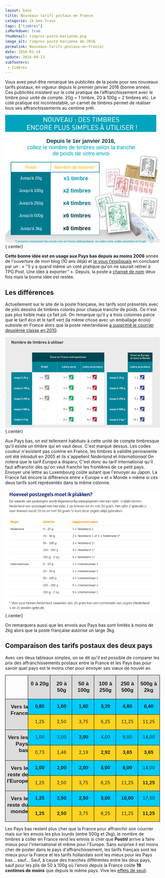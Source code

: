 ```yaml
---
layout: base
title: Nouveaux tarifs postaux en France
categorie: ik-ben-frans
tags: ["timbres"]
isMarkdown: true
thumbnail: timpres-poste-marianne.png
image_alt: timpres poste marianne de 2016
permalink: Nouveaux-tarifs-postaux-en-France/
date: 2016-01-14
update: 2016-09-13
subfooters:
 - timbres
---
```


Vous avez peut-être remarqué les publicités de la poste pour ses nouveaux tarifs postaux, en vigueur depuis le premier janvier 2016 (bonne année). Ces publicités insistent sur le coté pratique de l’affranchissement avec le timbre pour unité de compte. 20g = 1 timbre, 20 à 100g = 2 timbres etc. Le coté pratique est incontestable, un carnet de timbres permet de réaliser tous ses affranchissements au centime prêt.

![timpres-poste-marianne.png](timpres-poste-marianne.png){.center}  
  
**Cette bonne idée est en usage aux Pays bas depuis au moins 2006** année de l'ouverture de mon blog (10 ans déjà) et [je vous l'expliquais](/les-tarifs-postaux) en concluant par un : « ''Il y a quand même un coté pratique qu'on ne saurait retirer à TPG Post. Une idée à exporter'' ». Depuis, la poste a [changé de nom](/le-nouveau-nom-de-la-poste-aux-pays-bas) deux fois mais la bonne idée est restée.

## Les différences 
<!--excerpt-->

Actuellement sur le site de la poste française, les tarifs sont présentés avec de jolis dessins de timbres colorés pour chaque tranche de poids. Ce n'est pas plus lisible mais ça fait joli. On remarque qu'il y a trois colonnes parce que le tarif éco et le tarif vert (la même chose avec un emballage écolo) subsiste en France alors que la poste néerlandaise [a supprimé le courrier deuxième classe en 2010](/les-timbres-de-decembre-2010).

![timbres-laposte-fr.png](timbres-laposte-fr.png){.center}

Aux Pays bas, on est tellement habitués à cette unité de compte timbresque qu'il existe un timbre qui en vaut deux. C'est marqué dessus. Les codes couleur n'existent pas comme en France, les timbres à validité permanente ont été introduit en 2005 et ils s'appellent *Nederland* et *Internationaal* On notera que le tarif *Europa* a disparu, C'est donc au tarif international qu'il faut affranchir dès qu'on veut franchir les frontières de ce petit pays. Envoyer une lettre au Luxembourg coûte autant que l'envoyer au Japon. La France fait encore la différence entre « Europe » et « Monde » même si ces deux tarifs sont représentés dans la même colonne.

![postzegels-postnl.png](postzegels-postnl.png){.center}

On remarquera aussi que les envois aux Pays bas sont limités à moins de 2kg alors que la poste française autorise un large 3kg.

## Comparaison des tarifs postaux des deux pays

Avec ces deux tableaux simples, on se dit qu'il est possible de comparer les prix des affranchissements postaux entre la France et les Pays bas pour savoir quel pays est le moins cher pour envoyer ses vœux de nouvel an.

<!-- HTML -->
<table width="100%" cellpadding="4" cellspacing="0">
	<col width="37*">
	<col width="37*">
	<col width="37*">
	<col width="37*">
	<col width="37*">
	<col width="37*">
	<col width="37*">
	<tr valign="top">
		<td width="14%" style="border-top: 1px solid #000000; border-bottom: 1px solid #000000; border-left: 1px solid #000000; border-right: none; padding-top: 0.04in; padding-bottom: 0.04in; padding-left: 0.04in; padding-right: 0in">
			<p align="right" style="background: transparent; font-style: normal">
			<br>
			</p>
		</td>
		<td width="14%" bgcolor="#dddddd" style="border-top: 1px solid #000000; border-bottom: 1px solid #000000; border-left: 1px solid #000000; border-right: none; padding-top: 0.04in; padding-bottom: 0.04in; padding-left: 0.04in; padding-right: 0in">
			<p align="center"><font face="Liberation Sans Narrow, sans-serif"><font size="3" style="font-size: 13pt"><b>0
			à 20g</b></font></font></p>
		</td>
		<td width="14%" bgcolor="#dddddd" style="border-top: 1px solid #000000; border-bottom: 1px solid #000000; border-left: 1px solid #000000; border-right: none; padding-top: 0.04in; padding-bottom: 0.04in; padding-left: 0.04in; padding-right: 0in">
			<p align="center"><font face="Liberation Sans Narrow, sans-serif"><font size="3" style="font-size: 13pt"><b>20
			à 50g</b></font></font></p>
		</td>
		<td width="14%" bgcolor="#dddddd" style="border-top: 1px solid #000000; border-bottom: 1px solid #000000; border-left: 1px solid #000000; border-right: none; padding-top: 0.04in; padding-bottom: 0.04in; padding-left: 0.04in; padding-right: 0in">
			<p align="center"><font face="Liberation Sans Narrow, sans-serif"><font size="3" style="font-size: 13pt"><b>50
			à 100g</b></font></font></p>
		</td>
		<td width="14%" bgcolor="#dddddd" style="border-top: 1px solid #000000; border-bottom: 1px solid #000000; border-left: 1px solid #000000; border-right: none; padding-top: 0.04in; padding-bottom: 0.04in; padding-left: 0.04in; padding-right: 0in">
			<p align="center"><font face="Liberation Sans Narrow, sans-serif"><font size="3" style="font-size: 13pt"><b>100
			à 250g</b></font></font></p>
		</td>
		<td width="14%" bgcolor="#dddddd" style="border-top: 1px solid #000000; border-bottom: 1px solid #000000; border-left: 1px solid #000000; border-right: none; padding-top: 0.04in; padding-bottom: 0.04in; padding-left: 0.04in; padding-right: 0in">
			<p align="center"><font face="Liberation Sans Narrow, sans-serif"><font size="3" style="font-size: 13pt"><b>250
			à 500g</b></font></font></p>
		</td>
		<td width="14%" bgcolor="#dddddd" style="border: 1px solid #000000; padding: 0.04in">
			<p align="center"><font face="Liberation Sans Narrow, sans-serif"><font size="3" style="font-size: 13pt"><b>500g
			à 2kg</b></font></font></p>
		</td>
	</tr>
	<tr valign="top">
		<td rowspan="2" width="14%" bgcolor="#dddddd" style="border-top: none; border-bottom: 1px solid #000000; border-left: 1px solid #000000; border-right: none; padding-top: 0in; padding-bottom: 0.04in; padding-left: 0.04in; padding-right: 0in">
			<p align="right" style="font-style: normal"><font face="Liberation Sans Narrow, sans-serif"><font size="3" style="font-size: 13pt"><b>Vers
			la France</b></font></font></p>
		</td>
		<td width="14%" bgcolor="#00ccff" style="border-top: none; border-bottom: 1px solid #000000; border-left: 1px solid #000000; border-right: none; padding-top: 0in; padding-bottom: 0.04in; padding-left: 0.04in; padding-right: 0in">
			<p align="center"><b>0,80</b></p>
		</td>
		<td width="14%" bgcolor="#00ccff" style="border-top: none; border-bottom: 1px solid #000000; border-left: 1px solid #000000; border-right: none; padding-top: 0in; padding-bottom: 0.04in; padding-left: 0.04in; padding-right: 0in">
			<p align="center"><b>1,60</b></p>
		</td>
		<td width="14%" bgcolor="#00ccff" style="border-top: none; border-bottom: 1px solid #000000; border-left: 1px solid #000000; border-right: none; padding-top: 0in; padding-bottom: 0.04in; padding-left: 0.04in; padding-right: 0in">
			<p align="center"><b>1,60</b></p>
		</td>
		<td width="14%" bgcolor="#00ccff" style="border-top: none; border-bottom: 1px solid #000000; border-left: 1px solid #000000; border-right: none; padding-top: 0in; padding-bottom: 0.04in; padding-left: 0.04in; padding-right: 0in">
			<p align="center"><b>3,20</b></p>
		</td>
		<td width="14%" bgcolor="#00ccff" style="border-top: none; border-bottom: 1px solid #000000; border-left: 1px solid #000000; border-right: none; padding-top: 0in; padding-bottom: 0.04in; padding-left: 0.04in; padding-right: 0in">
			<p align="center"><b>4,80</b></p>
		</td>
		<td width="14%" bgcolor="#00ccff" style="border-top: none; border-bottom: 1px solid #000000; border-left: 1px solid #000000; border-right: 1px solid #000000; padding-top: 0in; padding-bottom: 0.04in; padding-left: 0.04in; padding-right: 0.04in">
			<p align="center"><b>6,40</b></p>
		</td>
	</tr>
	<tr valign="top">
		<td width="14%" bgcolor="#ffd320" style="border-top: none; border-bottom: 1px solid #000000; border-left: 1px solid #000000; border-right: none; padding-top: 0in; padding-bottom: 0.04in; padding-left: 0.04in; padding-right: 0in">
			<p align="center">1,25</p>
		</td>
		<td width="14%" bgcolor="#ffd320" style="border-top: none; border-bottom: 1px solid #000000; border-left: 1px solid #000000; border-right: none; padding-top: 0in; padding-bottom: 0.04in; padding-left: 0.04in; padding-right: 0in">
			<p align="center">2,50</p>
		</td>
		<td width="14%" bgcolor="#ffd320" style="border-top: none; border-bottom: 1px solid #000000; border-left: 1px solid #000000; border-right: none; padding-top: 0in; padding-bottom: 0.04in; padding-left: 0.04in; padding-right: 0in">
			<p align="center">3,75</p>
		</td>
		<td width="14%" bgcolor="#ffd320" style="border-top: none; border-bottom: 1px solid #000000; border-left: 1px solid #000000; border-right: none; padding-top: 0in; padding-bottom: 0.04in; padding-left: 0.04in; padding-right: 0in">
			<p align="center">6,25</p>
		</td>
		<td width="14%" bgcolor="#ffd320" style="border-top: none; border-bottom: 1px solid #000000; border-left: 1px solid #000000; border-right: none; padding-top: 0in; padding-bottom: 0.04in; padding-left: 0.04in; padding-right: 0in">
			<p align="center">11,25</p>
		</td>
		<td width="14%" bgcolor="#ffd320" style="border-top: none; border-bottom: 1px solid #000000; border-left: 1px solid #000000; border-right: 1px solid #000000; padding-top: 0in; padding-bottom: 0.04in; padding-left: 0.04in; padding-right: 0.04in">
			<p align="center">11,25</p>
		</td>
	</tr>
	<tr valign="top">
		<td rowspan="2" width="14%" bgcolor="#dddddd" style="border-top: none; border-bottom: 1px solid #000000; border-left: 1px solid #000000; border-right: none; padding-top: 0in; padding-bottom: 0.04in; padding-left: 0.04in; padding-right: 0in">
			<p align="right" style="font-style: normal"><font face="Liberation Sans Narrow, sans-serif"><font size="3" style="font-size: 13pt"><b>Vers
			les Pays bas</b></font></font></p>
		</td>
		<td width="14%" bgcolor="#00ccff" style="border-top: none; border-bottom: 1px solid #000000; border-left: 1px solid #000000; border-right: none; padding-top: 0in; padding-bottom: 0.04in; padding-left: 0.04in; padding-right: 0in">
			<p align="center">1,00</p>
		</td>
		<td width="14%" bgcolor="#00ccff" style="border-top: none; border-bottom: 1px solid #000000; border-left: 1px solid #000000; border-right: none; padding-top: 0in; padding-bottom: 0.04in; padding-left: 0.04in; padding-right: 0in">
			<p align="center">2,00</p>
		</td>
		<td width="14%" bgcolor="#00ccff" style="border-top: none; border-bottom: 1px solid #000000; border-left: 1px solid #000000; border-right: none; padding-top: 0in; padding-bottom: 0.04in; padding-left: 0.04in; padding-right: 0in">
			<p align="center"><b>2,00</b></p>
		</td>
		<td width="14%" bgcolor="#00ccff" style="border-top: none; border-bottom: 1px solid #000000; border-left: 1px solid #000000; border-right: none; padding-top: 0in; padding-bottom: 0.04in; padding-left: 0.04in; padding-right: 0in">
			<p align="center">4,00</p>
		</td>
		<td width="14%" bgcolor="#00ccff" style="border-top: none; border-bottom: 1px solid #000000; border-left: 1px solid #000000; border-right: none; padding-top: 0in; padding-bottom: 0.04in; padding-left: 0.04in; padding-right: 0in">
			<p align="center">8,00</p>
		</td>
		<td width="14%" bgcolor="#00ccff" style="border-top: none; border-bottom: 1px solid #000000; border-left: 1px solid #000000; border-right: 1px solid #000000; padding-top: 0in; padding-bottom: 0.04in; padding-left: 0.04in; padding-right: 0.04in">
			<p align="center">14,00</p>
		</td>
	</tr>
	<tr valign="top">
		<td width="14%" bgcolor="#ffd320" style="border-top: none; border-bottom: 1px solid #000000; border-left: 1px solid #000000; border-right: none; padding-top: 0in; padding-bottom: 0.04in; padding-left: 0.04in; padding-right: 0in">
			<p align="center">0,73</p>
		</td>
		<td width="14%" bgcolor="#ffd320" style="border-top: none; border-bottom: 1px solid #000000; border-left: 1px solid #000000; border-right: none; padding-top: 0in; padding-bottom: 0.04in; padding-left: 0.04in; padding-right: 0in">
			<p align="center">1,46</p>
		</td>
		<td width="14%" bgcolor="#ffd320" style="border-top: none; border-bottom: 1px solid #000000; border-left: 1px solid #000000; border-right: none; padding-top: 0in; padding-bottom: 0.04in; padding-left: 0.04in; padding-right: 0in">
			<p align="center">2,19</p>
		</td>
		<td width="14%" bgcolor="#ffd320" style="border-top: none; border-bottom: 1px solid #000000; border-left: 1px solid #000000; border-right: none; padding-top: 0in; padding-bottom: 0.04in; padding-left: 0.04in; padding-right: 0in">
			<p align="center"><b>2,92</b></p>
		</td>
		<td width="14%" bgcolor="#ffd320" style="border-top: none; border-bottom: 1px solid #000000; border-left: 1px solid #000000; border-right: none; padding-top: 0in; padding-bottom: 0.04in; padding-left: 0.04in; padding-right: 0in">
			<p align="center"><b>3,65</b></p>
		</td>
		<td width="14%" bgcolor="#ffd320" style="border-top: none; border-bottom: 1px solid #000000; border-left: 1px solid #000000; border-right: 1px solid #000000; padding-top: 0in; padding-bottom: 0.04in; padding-left: 0.04in; padding-right: 0.04in">
			<p align="center"><b>3,65</b></p>
		</td>
	</tr>
	<tr valign="top">
		<td rowspan="2" width="14%" bgcolor="#dddddd" style="border-top: none; border-bottom: 1px solid #000000; border-left: 1px solid #000000; border-right: none; padding-top: 0in; padding-bottom: 0.04in; padding-left: 0.04in; padding-right: 0in">
			<p align="right" style="font-style: normal"><font face="Liberation Sans Narrow, sans-serif"><font size="3" style="font-size: 13pt"><b>Vers
			le reste de l'Europe</b></font></font></p>
		</td>
		<td width="14%" bgcolor="#00ccff" style="border-top: none; border-bottom: 1px solid #000000; border-left: 1px solid #000000; border-right: none; padding-top: 0in; padding-bottom: 0.04in; padding-left: 0.04in; padding-right: 0in">
			<p align="center"><b>1,00</b></p>
		</td>
		<td width="14%" bgcolor="#00ccff" style="border-top: none; border-bottom: 1px solid #000000; border-left: 1px solid #000000; border-right: none; padding-top: 0in; padding-bottom: 0.04in; padding-left: 0.04in; padding-right: 0in">
			<p align="center"><b>2,00</b></p>
		</td>
		<td width="14%" bgcolor="#00ccff" style="border-top: none; border-bottom: 1px solid #000000; border-left: 1px solid #000000; border-right: none; padding-top: 0in; padding-bottom: 0.04in; padding-left: 0.04in; padding-right: 0in">
			<p align="center"><b>2,00</b></p>
		</td>
		<td width="14%" bgcolor="#00ccff" style="border-top: none; border-bottom: 1px solid #000000; border-left: 1px solid #000000; border-right: none; padding-top: 0in; padding-bottom: 0.04in; padding-left: 0.04in; padding-right: 0in">
			<p align="center"><b>5,00</b></p>
		</td>
		<td width="14%" bgcolor="#00ccff" style="border-top: none; border-bottom: 1px solid #000000; border-left: 1px solid #000000; border-right: none; padding-top: 0in; padding-bottom: 0.04in; padding-left: 0.04in; padding-right: 0in">
			<p align="center"><b>8,00</b></p>
		</td>
		<td width="14%" bgcolor="#00ccff" style="border-top: none; border-bottom: 1px solid #000000; border-left: 1px solid #000000; border-right: 1px solid #000000; padding-top: 0in; padding-bottom: 0.04in; padding-left: 0.04in; padding-right: 0.04in">
			<p align="center">14,00</p>
		</td>
	</tr>
	<tr valign="top">
		<td width="14%" bgcolor="#ffd320" style="border-top: none; border-bottom: 1px solid #000000; border-left: 1px solid #000000; border-right: none; padding-top: 0in; padding-bottom: 0.04in; padding-left: 0.04in; padding-right: 0in">
			<p align="center">1,25</p>
		</td>
		<td width="14%" bgcolor="#ffd320" style="border-top: none; border-bottom: 1px solid #000000; border-left: 1px solid #000000; border-right: none; padding-top: 0in; padding-bottom: 0.04in; padding-left: 0.04in; padding-right: 0in">
			<p align="center">2,50</p>
		</td>
		<td width="14%" bgcolor="#ffd320" style="border-top: none; border-bottom: 1px solid #000000; border-left: 1px solid #000000; border-right: none; padding-top: 0in; padding-bottom: 0.04in; padding-left: 0.04in; padding-right: 0in">
			<p align="center">3,75</p>
		</td>
		<td width="14%" bgcolor="#ffd320" style="border-top: none; border-bottom: 1px solid #000000; border-left: 1px solid #000000; border-right: none; padding-top: 0in; padding-bottom: 0.04in; padding-left: 0.04in; padding-right: 0in">
			<p align="center">6,25</p>
		</td>
		<td width="14%" bgcolor="#ffd320" style="border-top: none; border-bottom: 1px solid #000000; border-left: 1px solid #000000; border-right: none; padding-top: 0in; padding-bottom: 0.04in; padding-left: 0.04in; padding-right: 0in">
			<p align="center">11,25</p>
		</td>
		<td width="14%" bgcolor="#ffd320" style="border-top: none; border-bottom: 1px solid #000000; border-left: 1px solid #000000; border-right: 1px solid #000000; padding-top: 0in; padding-bottom: 0.04in; padding-left: 0.04in; padding-right: 0.04in">
			<p align="center"><b>11,25</b></p>
		</td>
	</tr>
	<tr valign="top">
		<td rowspan="2" width="14%" bgcolor="#dddddd" style="border-top: none; border-bottom: 1px solid #000000; border-left: 1px solid #000000; border-right: none; padding-top: 0in; padding-bottom: 0.04in; padding-left: 0.04in; padding-right: 0in">
			<p align="right" style="font-style: normal"><font face="Liberation Sans Narrow, sans-serif"><font size="3" style="font-size: 13pt"><b>Vers
			le reste du monde</b></font></font></p>
		</td>
		<td width="14%" bgcolor="#00ccff" style="border-top: none; border-bottom: 1px solid #000000; border-left: 1px solid #000000; border-right: none; padding-top: 0in; padding-bottom: 0.04in; padding-left: 0.04in; padding-right: 0in">
			<p align="center"><b>1,25</b></p>
		</td>
		<td width="14%" bgcolor="#00ccff" style="border-top: none; border-bottom: 1px solid #000000; border-left: 1px solid #000000; border-right: none; padding-top: 0in; padding-bottom: 0.04in; padding-left: 0.04in; padding-right: 0in">
			<p align="center"><b>2,50</b></p>
		</td>
		<td width="14%" bgcolor="#00ccff" style="border-top: none; border-bottom: 1px solid #000000; border-left: 1px solid #000000; border-right: none; padding-top: 0in; padding-bottom: 0.04in; padding-left: 0.04in; padding-right: 0in">
			<p align="center"><b>2,50</b></p>
		</td>
		<td width="14%" bgcolor="#00ccff" style="border-top: none; border-bottom: 1px solid #000000; border-left: 1px solid #000000; border-right: none; padding-top: 0in; padding-bottom: 0.04in; padding-left: 0.04in; padding-right: 0in">
			<p align="center"><b>5,00</b></p>
		</td>
		<td width="14%" bgcolor="#00ccff" style="border-top: none; border-bottom: 1px solid #000000; border-left: 1px solid #000000; border-right: none; padding-top: 0in; padding-bottom: 0.04in; padding-left: 0.04in; padding-right: 0in">
			<p align="center"><b>10,00</b></p>
		</td>
		<td width="14%" bgcolor="#00ccff" style="border-top: none; border-bottom: 1px solid #000000; border-left: 1px solid #000000; border-right: 1px solid #000000; padding-top: 0in; padding-bottom: 0.04in; padding-left: 0.04in; padding-right: 0.04in">
			<p align="center">17,50</p>
		</td>
	</tr>
	<tr valign="top">
		<td width="14%" bgcolor="#ffd320" style="border-top: none; border-bottom: 1px solid #000000; border-left: 1px solid #000000; border-right: none; padding-top: 0in; padding-bottom: 0.04in; padding-left: 0.04in; padding-right: 0in">
			<p align="center"><b>1,25</b></p>
		</td>
		<td width="14%" bgcolor="#ffd320" style="border-top: none; border-bottom: 1px solid #000000; border-left: 1px solid #000000; border-right: none; padding-top: 0in; padding-bottom: 0.04in; padding-left: 0.04in; padding-right: 0in">
			<p align="center"><b>2,50</b></p>
		</td>
		<td width="14%" bgcolor="#ffd320" style="border-top: none; border-bottom: 1px solid #000000; border-left: 1px solid #000000; border-right: none; padding-top: 0in; padding-bottom: 0.04in; padding-left: 0.04in; padding-right: 0in">
			<p align="center">3,75</p>
		</td>
		<td width="14%" bgcolor="#ffd320" style="border-top: none; border-bottom: 1px solid #000000; border-left: 1px solid #000000; border-right: none; padding-top: 0in; padding-bottom: 0.04in; padding-left: 0.04in; padding-right: 0in">
			<p align="center">6,25</p>
		</td>
		<td width="14%" bgcolor="#ffd320" style="border-top: none; border-bottom: 1px solid #000000; border-left: 1px solid #000000; border-right: none; padding-top: 0in; padding-bottom: 0.04in; padding-left: 0.04in; padding-right: 0in">
			<p align="center">11,25</p>
		</td>
		<td width="14%" bgcolor="#ffd320" style="border-top: none; border-bottom: 1px solid #000000; border-left: 1px solid #000000; border-right: 1px solid #000000; padding-top: 0in; padding-bottom: 0.04in; padding-left: 0.04in; padding-right: 0.04in">
			<p align="center"><b>11,25</b></p>
		</td>
	</tr>
</table>
<!-- / HTML -->

Les Pays bas restent plus cher que la France pour affranchir son courrier mais sur les envois les plus lourds (entre 500g et 2kg), le nombre de timbres à coller en France rend les envois si cher que **Postnl** arrive à faire mieux pour l'international et même pour l'Europe. Sans surprise il est moins cher de poster dans le pays d'affranchissement, les tarifs français sont les mieux pour la France et les tarifs hollandais sont les mieux pour les Pays bas… sauf… Sauf, à cause des tranches différentes entre les deux pays, sauf pour les plis de 50 à 100g où l'envoi depuis la France coûte **19 centimes de moins** que depuis le même pays. Vive les [effets de seuil](/impot-sur-le-revenu-effet-de-seuil).
